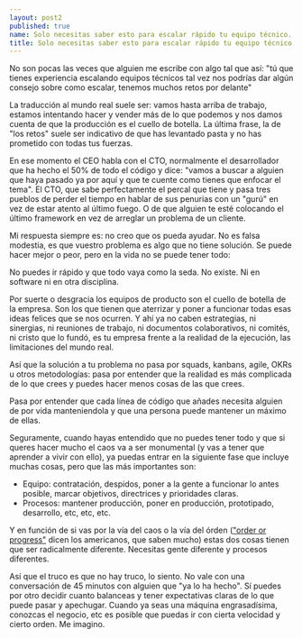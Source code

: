 ```yaml
---
layout: post2
published: true
name: Solo necesitas saber esto para escalar rápido tu equipo técnico.
title: Solo necesitas saber esto para escalar rápido tu equipo técnico.
---
```


No son pocas las veces que alguien me escribe con algo tal que así: "tú que tienes experiencia escalando equipos técnicos tal vez nos podrías dar algún consejo sobre como escalar, tenemos muchos retos por delante"

La traducción al mundo real suele ser: vamos hasta arriba de trabajo, estamos intentando hacer y vender más de lo que podemos y nos damos cuenta de que la producción es el cuello de botella. La última frase, la de "los retos" suele ser indicativo de que has levantado pasta y no has prometido con todas tus fuerzas.

En ese momento el CEO habla con el CTO, normalmente el desarrollador que ha hecho el 50% de todo el código y dice: "vamos a buscar a alguien que haya pasado ya por aquí y que te cuente como tienes que enfocar el tema". El CTO, que sabe perfectamente el percal que tiene y pasa tres pueblos de perder el tiempo en hablar de sus penurias con un "gurú" en vez de estar atento al último fuego. O de que alguien te esté colocando el último framework en vez de arreglar un problema de un cliente.

Mi respuesta siempre es: no creo que os pueda ayudar. No es falsa modestia, es que vuestro problema es algo que no tiene solución. Se puede hacer mejor o peor, pero en la vida no se puede tener todo:

No puedes ir rápido y que todo vaya como la seda. No existe. Ni en software ni en otra disciplina.

Por suerte o desgracia los equipos de producto son el cuello de botella de la empresa. Son los que tienen que aterrizar y poner a funcionar todas esas ideas felices que se nos ocurren. Y ahí ya no caben estrategias, ni sinergias, ni reuniones de trabajo, ni documentos colaborativos, ni comités, ni cristo que lo fundó, es tu empresa frente a la realidad de la ejecución, las limitaciones del mundo real. 

Así que la solución a tu problema no pasa por squads, kanbans, agile, OKRs u otros metodologías: pasa por entender que la realidad es más complicada de lo que crees y puedes hacer menos cosas de las que crees.

Pasa por entender que cada línea de código que añades necesita alguien de por vida manteniendola y que una persona puede mantener un máximo de ellas.

Seguramente, cuando hayas entendido que no puedes tener todo y que si queres hacer mucho el caos va a ser monumental (y vas a tener que aprender a vivir con ello), ya puedas entrar en la siguiente fase que incluye muchas cosas, pero que las más importantes son:

- Equipo: contratación, despidos, poner a la gente a funcionar lo antes posible, marcar objetivos, directrices y prioridades claras.
- Procesos: mantener producción, poner en producción, prototipado, desarrollo, etc, etc, etc.

Y en función de si vas por la vía del caos o la vía del órden (["order or progress"](https://twitter.com/amartino/status/1129026540401045504) dicen los americanos, que saben mucho) estas dos cosas tienen que ser radicalmente diferente. Necesitas gente diferente y procesos diferentes.

Así que el truco es que no hay truco, lo siento. No vale con una conversación de 45 minutos con alguien que "ya lo ha hecho". Sí puedes por otro decidir cuanto balanceas y tener expectativas claras de lo que puede pasar y apechugar. Cuando ya seas una máquina engrasadísima, conozcas el negocio, etc es posible que puedas ir con cierta velocidad y cierto orden. Me imagino.


